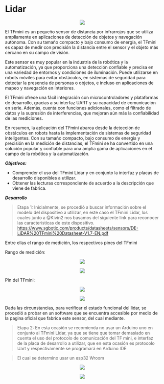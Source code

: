 #  Lidar

<p align="center">
  <img src=https://github.com/Kivin2/Robotica_2_Soto_Bot/assets/83624805/4ce6c13c-f820-430e-bee3-f06da935806c />
</p>



El TFmini es un pequeño sensor de distancia por infrarrojos que se utiliza ampliamente en aplicaciones de detección de objetos y navegación autónoma. Con su tamaño compacto y bajo consumo de energía, el TFmini es capaz de medir con precisión la distancia entre el sensor y el objeto más cercano en su campo de visión. 

Este sensor es muy popular en la industria de la robótica y la automatización, ya que proporciona una detección confiable y precisa en una variedad de entornos y condiciones de iluminación. Puede utilizarse en robots móviles para evitar obstáculos, en sistemas de seguridad para detectar la presencia de personas o objetos, e incluso en aplicaciones de mapeo y navegación en interiores.

El TFmini ofrece una fácil integración con microcontroladores y plataformas de desarrollo, gracias a su interfaz UART y su capacidad de comunicación en serie. Además, cuenta con funciones adicionales, como el filtrado de datos y la supresión de interferencias, que mejoran aún más la confiabilidad de las mediciones.

En resumen, la aplicación del TFmini abarca desde la detección de obstáculos en robots hasta la implementación de sistemas de seguridad inteligentes. Con su tamaño compacto, bajo consumo de energía y precisión en la medición de distancias, el TFmini se ha convertido en una solución popular y confiable para una amplia gama de aplicaciones en el campo de la robótica y la automatización.


**_Objetivos:_**
- Comprender el uso del TFmini Lidar y en conjunto la interfaz  y placas de desarrollo disponibles a utilizar.
- Obtener las lecturas correspondiente de acuerdo a la descripción que viene de fabrica.


**_Desarrollo_**

> Etapa 1:
Inicialmente, se procedió a buscar información sobre el modelo del dispositivo a utilizar, en este caso el TFmini Lidar, los cuales junto a @Kivin2  nos  basamos del siguiente link para reconocer las características de este dispositivo.
https://www.sgbotic.com/products/datasheets/sensors/DE-LiDAR%20TFmini%20Datasheet-V1.7-EN.pdf

Entre ellas el rango de medición, los respectivos pines del TFmini

Rango de medición:

<p align="center">
  <img src=https://github.com/Kivin2/Robotica_2_Soto_Bot/assets/83624805/87956bca-f0ff-4ebe-9232-b5762b871696 />
</p>

<p align="center">
  <img src=https://github.com/Kivin2/Robotica_2_Soto_Bot/assets/83624805/adbea506-4c73-4374-985d-ef26db3fdffb />
</p>
Pin del TFmini:
<p align="center">
  <img src=https://github.com/Kivin2/Robotica_2_Soto_Bot/assets/83624805/07b5c547-cc40-43b6-bdcc-93c88334a363 />
</p>
<p align="center">
  <img src=https://github.com/Kivin2/Robotica_2_Soto_Bot/assets/83624805/5d969c8f-b090-4b01-bb81-c1cf256cc522 />
</p>
Dada las circunstancias, para verificar el estado funcional del lidar, se procedió a probar en un software que se encuentra accesible por medio de la pagina oficial que  fabrica este sensor, del cual mediante.

> Etapa 2:
En esta ocasión se recomienda no usar un Arduino uno en conjunto al TFmini Lidar,  ya que se tiene que tomar demasiado en cuenta el uso del protocolo de comunicación del TF mini, e interfaz de la placa de desarrollo a utilizar, que en esta ocasión es protocolo Uart y respectivamente se programará en Arduino IDE

> El cual se determino usar un esp32 Wroom
<p align="center">
  <img src=https://github.com/Kivin2/Robotica_2_Soto_Bot/assets/83624805/a21bab76-9f40-40e2-988b-6f693efb4050 />
</p>

<p align="center">
  <img src=https://github.com/Kivin2/Robotica_2_Soto_Bot/assets/83624805/3a33a342-59a3-4e09-b02c-7715dff2a4b4 />
</p>
